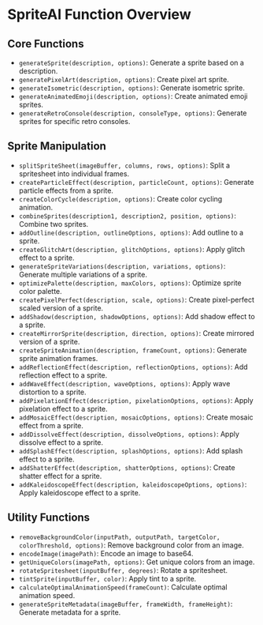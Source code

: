 

  # SpriteAI Function Overview

## Core Functions

- `generateSprite(description, options)`: Generate a sprite based on a description.
- `generatePixelArt(description, options)`: Create pixel art sprite.
- `generateIsometric(description, options)`: Generate isometric sprite.
- `generateAnimatedEmoji(description, options)`: Create animated emoji sprites.
- `generateRetroConsole(description, consoleType, options)`: Generate sprites for specific retro consoles.

## Sprite Manipulation

- `splitSpriteSheet(imageBuffer, columns, rows, options)`: Split a spritesheet into individual frames.
- `createParticleEffect(description, particleCount, options)`: Generate particle effects from a sprite.
- `createColorCycle(description, options)`: Create color cycling animation.
- `combineSprites(description1, description2, position, options)`: Combine two sprites.
- `addOutline(description, outlineOptions, options)`: Add outline to a sprite.
- `createGlitchArt(description, glitchOptions, options)`: Apply glitch effect to a sprite.
- `generateSpriteVariations(description, variations, options)`: Generate multiple variations of a sprite.
- `optimizePalette(description, maxColors, options)`: Optimize sprite color palette.
- `createPixelPerfect(description, scale, options)`: Create pixel-perfect scaled version of a sprite.
- `addShadow(description, shadowOptions, options)`: Add shadow effect to a sprite.
- `createMirrorSprite(description, direction, options)`: Create mirrored version of a sprite.
- `createSpriteAnimation(description, frameCount, options)`: Generate sprite animation frames.
- `addReflectionEffect(description, reflectionOptions, options)`: Add reflection effect to a sprite.
- `addWaveEffect(description, waveOptions, options)`: Apply wave distortion to a sprite.
- `addPixelationEffect(description, pixelationOptions, options)`: Apply pixelation effect to a sprite.
- `addMosaicEffect(description, mosaicOptions, options)`: Create mosaic effect from a sprite.
- `addDissolveEffect(description, dissolveOptions, options)`: Apply dissolve effect to a sprite.
- `addSplashEffect(description, splashOptions, options)`: Add splash effect to a sprite.
- `addShatterEffect(description, shatterOptions, options)`: Create shatter effect for a sprite.
- `addKaleidoscopeEffect(description, kaleidoscopeOptions, options)`: Apply kaleidoscope effect to a sprite.

## Utility Functions

- `removeBackgroundColor(inputPath, outputPath, targetColor, colorThreshold, options)`: Remove background color from an image.
- `encodeImage(imagePath)`: Encode an image to base64.
- `getUniqueColors(imagePath, options)`: Get unique colors from an image.
- `rotateSpritesheet(inputBuffer, degrees)`: Rotate a spritesheet.
- `tintSprite(inputBuffer, color)`: Apply tint to a sprite.
- `calculateOptimalAnimationSpeed(frameCount)`: Calculate optimal animation speed.
- `generateSpriteMetadata(imageBuffer, frameWidth, frameHeight)`: Generate metadata for a sprite.

  